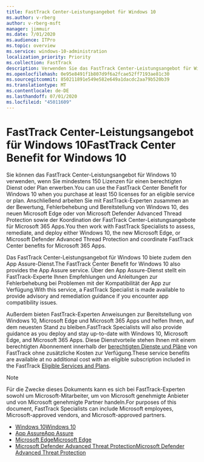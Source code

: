 ```yaml
---
title: FastTrack Center-Leistungsangebot für Windows 10
ms.author: v-rberg
author: v-rberg-msft
manager: jimmuir
ms.date: 7/01/2020
ms.audience: ITPro
ms.topic: overview
ms.service: windows-10-administration
localization_priority: Priority
ms.collection: FastTrack
description: Verwenden Sie das FastTrack Center-Leistungsangebot für Windows 10, wenn Sie *mindestens* 150 Lizenzen für einen berechtigten Dienst oder Plan erwerben.
ms.openlocfilehash: 0e95e8491f1b807d9f6a2fcae52ff7193ae81c30
ms.sourcegitcommit: 850211891e549e582e649a1dacdc2aa79b520b39
ms.translationtype: MT
ms.contentlocale: de-DE
ms.lasthandoff: 07/01/2020
ms.locfileid: "45011609"
---
```

# <a name="fasttrack-center-benefit-for-windows-10"></a><span data-ttu-id="6691d-103">FastTrack Center-Leistungsangebot für Windows 10</span><span class="sxs-lookup"><span data-stu-id="6691d-103">FastTrack Center Benefit for Windows 10</span></span>

<span data-ttu-id="6691d-104">Sie können das FastTrack Center-Leistungsangebot für Windows 10 verwenden, wenn Sie mindestens 150 Lizenzen für einen berechtigten Dienst oder Plan erwerben.</span><span class="sxs-lookup"><span data-stu-id="6691d-104">You can use the FastTrack Center Benefit for Windows 10 when you purchase at least 150 licenses for an eligible service or plan.</span></span> <span data-ttu-id="6691d-105">Anschließend arbeiten Sie mit FastTrack-Experten zusammen an der Bewertung, Fehlerbehebung und Bereitstellung von Windows 10, des neuen Microsoft Edge oder von Microsoft Defender Advanced Thread Protection sowie der Koordination der FastTrack Center-Leistungsangebote für Microsoft 365 Apps.</span><span class="sxs-lookup"><span data-stu-id="6691d-105">You then work with FastTrack Specialists to assess, remediate, and deploy either Windows 10, the new Microsoft Edge, or Microsoft Defender Advanced Thread Protection and coordinate FastTrack Center benefits for Microsoft 365 Apps.</span></span> 

<span data-ttu-id="6691d-106">Das FastTrack Center-Leistungsangebot für Windows 10 biete zudem den App Assure-Dienst.</span><span class="sxs-lookup"><span data-stu-id="6691d-106">The FastTrack Center Benefit for Windows 10 also provides the App Assure service.</span></span> <span data-ttu-id="6691d-107">Über den App Assure-Dienst stellt ein FastTrack-Experte Ihnen Empfehlungen und Anleitungen zur Fehlerbehebung bei Problemen mit der Kompatibilität der App zur Verfügung.</span><span class="sxs-lookup"><span data-stu-id="6691d-107">With this service, a FastTrack Specialist is made available to provide advisory and remediation guidance if you encounter app compatibility issues.</span></span> 

<span data-ttu-id="6691d-108">Außerdem bieten FastTrack-Experten Anweisungen zur Bereitstellung von Windows 10, Microsoft Edge und Microsoft 365 Apps und helfen Ihnen, auf dem neuesten Stand zu bleiben.</span><span class="sxs-lookup"><span data-stu-id="6691d-108">FastTrack Specialists will also provide guidance as you deploy and stay up-to-date with Windows 10, Microsoft Edge, and Microsoft 365 Apps.</span></span> <span data-ttu-id="6691d-109">Diese Dienstvorteile stehen Ihnen mit einem berechtigten Abonnement innerhalb der [berechtigten Dienste und Pläne](M365-eligible-services-and-plans.md) von FastTrack ohne zusätzliche Kosten zur Verfügung.</span><span class="sxs-lookup"><span data-stu-id="6691d-109">These service benefits are available at no additional cost with an eligible subscription included in the FastTrack [Eligible Services and Plans](M365-eligible-services-and-plans.md).</span></span>
  
> [!NOTE]
> <span data-ttu-id="6691d-110">Für die Zwecke dieses Dokuments kann es sich bei FastTrack-Experten sowohl um Microsoft-Mitarbeiter, um von Microsoft genehmigte Anbieter und von Microsoft genehmigte Partner handeln.</span><span class="sxs-lookup"><span data-stu-id="6691d-110">For purposes of this document, FastTrack Specialists can include Microsoft employees, Microsoft-approved vendors, and Microsoft-approved partners.</span></span> 
    
- [<span data-ttu-id="6691d-111">Windows 10</span><span class="sxs-lookup"><span data-stu-id="6691d-111">Windows 10</span></span>](Win-10-windows-10.md)
- [<span data-ttu-id="6691d-112">App Assure</span><span class="sxs-lookup"><span data-stu-id="6691d-112">App Assure</span></span>](Win-10-app-assure.md)
- [<span data-ttu-id="6691d-113">Microsoft Edge</span><span class="sxs-lookup"><span data-stu-id="6691d-113">Microsoft Edge</span></span>](Win-10-microsoft-edge.md)
- [<span data-ttu-id="6691d-114">Microsoft Defender Advanced Threat Protection</span><span class="sxs-lookup"><span data-stu-id="6691d-114">Microsoft Defender Advanced Threat Protection</span></span>](Win-10-microsoft-defender-atp.md)

